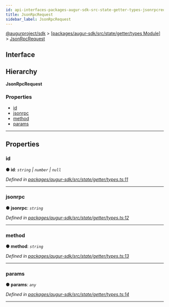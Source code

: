 ```yaml
---
id: api-interfaces-packages-augur-sdk-src-state-getter-types-jsonrpcrequest
title: JsonRpcRequest
sidebar_label: JsonRpcRequest
---
```


[@augurproject/sdk](api-readme.md) > [[packages/augur-sdk/src/state/getter/types Module]](api-modules-packages-augur-sdk-src-state-getter-types-module.md) > [JsonRpcRequest](api-interfaces-packages-augur-sdk-src-state-getter-types-jsonrpcrequest.md)

## Interface

## Hierarchy

**JsonRpcRequest**

### Properties

* [id](api-interfaces-packages-augur-sdk-src-state-getter-types-jsonrpcrequest.md#id)
* [jsonrpc](api-interfaces-packages-augur-sdk-src-state-getter-types-jsonrpcrequest.md#jsonrpc)
* [method](api-interfaces-packages-augur-sdk-src-state-getter-types-jsonrpcrequest.md#method)
* [params](api-interfaces-packages-augur-sdk-src-state-getter-types-jsonrpcrequest.md#params)

---

## Properties

<a id="id"></a>

###  id

**● id**: *`string` \| `number` \| `null`*

*Defined in [packages/augur-sdk/src/state/getter/types.ts:11](https://github.com/AugurProject/augur/blob/a689f5d0f9/packages/augur-sdk/src/state/getter/types.ts#L11)*

___
<a id="jsonrpc"></a>

###  jsonrpc

**● jsonrpc**: *`string`*

*Defined in [packages/augur-sdk/src/state/getter/types.ts:12](https://github.com/AugurProject/augur/blob/a689f5d0f9/packages/augur-sdk/src/state/getter/types.ts#L12)*

___
<a id="method"></a>

###  method

**● method**: *`string`*

*Defined in [packages/augur-sdk/src/state/getter/types.ts:13](https://github.com/AugurProject/augur/blob/a689f5d0f9/packages/augur-sdk/src/state/getter/types.ts#L13)*

___
<a id="params"></a>

###  params

**● params**: *`any`*

*Defined in [packages/augur-sdk/src/state/getter/types.ts:14](https://github.com/AugurProject/augur/blob/a689f5d0f9/packages/augur-sdk/src/state/getter/types.ts#L14)*

___


